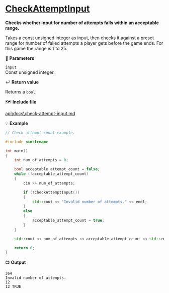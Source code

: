# [CheckAttemptInput](https://github.com/josola/Hangman/blame/60038d7b368ae67a87aa9a3b370b988839be7d82/src/check_utility.h#L8)

**Checks whether input for number of attempts falls within an acceptable range.**

Takes a const unsigned integer as input, then checks it against a preset range for number of failed attempts a player gets before the game ends. For this game the range is 1 to 25.

📐 **Parameters**

``input``<br>
Const unsigned integer.

↩️ **Return value**

Returns a ``bool``.

🗺️ **Include file**

[api\docs\check-attempt-input.md](api\docs\check-attempt-input.md)

💡 **Example**

```c++
// Check attempt count example.

#include <iostream>

int main()
{
    int num_of_attempts = 0;

    bool acceptable_attempt_count = false;
    while (!acceptable_attempt_count)
    {
        cin >> num_of_attempts;

        if (!CheckAttemptInput())
        {
            std::cout << "Invalid number of attempts." << endl;
        }
        else
        {
            acceptable_attempt_count = true;
        }
    }

    std::cout << num_of_attempts << acceptable_attempt_count << std::endl;

    return 0;
}
```

📺 **Output**

```
364
Invalid number of attempts.
12
12 TRUE
```